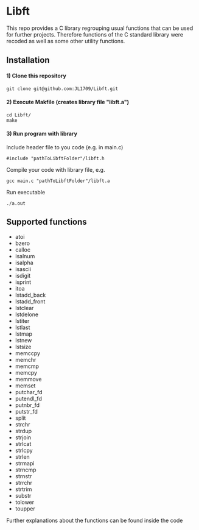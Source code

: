 # Libft
This repo provides a C library regrouping usual functions that can be used for further projects. Therefore functions of the C standard library were recoded as well as some other utility functions.

## Installation

#### 1) Clone this repository 
```
git clone git@github.com:JL1709/Libft.git
```

#### 2) Execute Makfile (creates library file "libft.a")
```
cd Libft/
make
```

#### 3)  Run program with library
Include header file to you code (e.g. in main.c)
```
#include "pathToLibftFolder"/libft.h
```

Compile your code with library file, e.g.
```
gcc main.c "pathToLibftFolder"/libft.a
```

Run executable
```
./a.out
```

## Supported functions
- atoi
- bzero
- calloc
- isalnum
- isalpha
- isascii
- isdigit
- isprint
- itoa
- lstadd_back
- lstadd_front
- lstclear
- lstdelone
- lstiter
- lstlast
- lstmap
- lstnew
- lstsize
- memccpy
- memchr
- memcmp
- memcpy  
- memmove
- memset
- putchar_fd
- putendl_fd
- putnbr_fd
- putstr_fd
- split
- strchr
- strdup
- strjoin
- strlcat
- strlcpy
- strlen
- strmapi
- strncmp
- strnstr
- strrchr
- strtrim
- substr
- tolower
- toupper
		
Further explanations about the functions can be found inside the code
